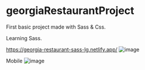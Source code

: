 # georgiaRestaurantProject


First basic project made with Sass & Css.

Learning Sass.

https://georgia-restaurant-sass-lg.netlify.app/
![image](https://user-images.githubusercontent.com/72318958/211935801-46b41005-09f0-4b97-a342-fc5588a8950b.png)

Mobile
![image](https://user-images.githubusercontent.com/72318958/211935669-a5329b40-aeed-426e-827c-83a19a489bfd.png)

